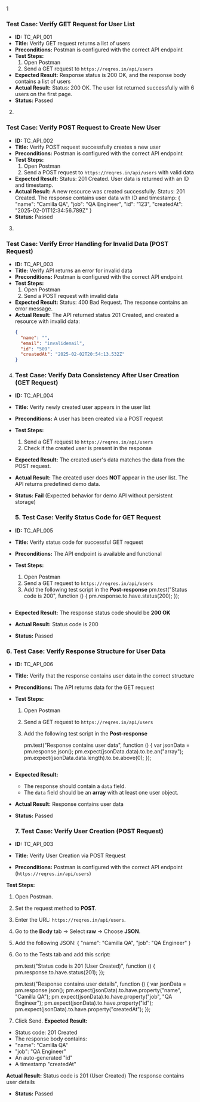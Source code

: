 1
### Test Case: Verify GET Request for User List
- **ID:** TC_API_001
- **Title:** Verify GET request returns a list of users
- **Preconditions:** Postman is configured with the correct API endpoint
- **Test Steps:**
  1. Open Postman
  2. Send a GET request to `https://reqres.in/api/users`
- **Expected Result:** Response status is 200 OK, and the response body contains a list of users
- **Actual Result:** Status: 200 OK. The user list returned successfully with 6 users on the first page.
- **Status:** Passed

2.
  ### Test Case: Verify POST Request to Create New User
- **ID:** TC_API_002
- **Title:** Verify POST request successfully creates a new user
- **Preconditions:** Postman is configured with the correct API endpoint
- **Test Steps:**
  1. Open Postman
  2. Send a POST request to `https://reqres.in/api/users` with valid data
- **Expected Result:** Status: 201 Created. User data is returned with an ID and timestamp.
- **Actual Result:** A new resource was created successfully. Status: 201 Created. The response contains user data with ID and timestamp:
{
  "name": "Camilla QA",
  "job": "QA Engineer",
  "id": "123",
  "createdAt": "2025-02-01T12:34:56.789Z"
}
- **Status:** Passed

3.
### Test Case: Verify Error Handling for Invalid Data (POST Request)
- **ID:** TC_API_003
- **Title:** Verify API returns an error for invalid data
- **Preconditions:** Postman is configured with the correct API endpoint
- **Test Steps:**
  1. Open Postman
  2. Send a POST request with invalid data
- **Expected Result:** Status: 400 Bad Request. The response contains an error message.
- **Actual Result:** The API returned status 201 Created, and created a resource with invalid data:
  ```json
  {
    "name": "",
    "email": "invalidemail",
    "id": "509",
    "createdAt": "2025-02-02T20:54:13.532Z"
  }

4. ### Test Case: Verify Data Consistency After User Creation (GET Request)
- **ID:** TC_API_004
- **Title:** Verify newly created user appears in the user list
- **Preconditions:** A user has been created via a POST request
- **Test Steps:**
  1. Send a GET request to `https://reqres.in/api/users`
  2. Check if the created user is present in the response
- **Expected Result:** The created user's data matches the data from the POST request.
- **Actual Result:** The created user does **NOT** appear in the user list. The API returns predefined demo data.
- **Status:** **Fail** (Expected behavior for demo API without persistent storage)

  ### 5. **Test Case: Verify Status Code for GET Request**
- **ID:** TC_API_005
- **Title:** Verify status code for successful GET request
- **Preconditions:** The API endpoint is available and functional
- **Test Steps:**
  1. Open Postman
  2. Send a GET request to `https://reqres.in/api/users`
  3. Add the following test script in the **Post-response** 
     pm.test("Status code is 200", function () {
         pm.response.to.have.status(200);
     });
     ```
- **Expected Result:** The response status code should be **200 OK**
- **Actual Result:** Status code is 200
- **Status:** Passed

### 6. **Test Case: Verify Response Structure for User Data**
- **ID:** TC_API_006
- **Title:** Verify that the response contains user data in the correct structure
- **Preconditions:** The API returns data for the GET request
- **Test Steps:**
  1. Open Postman
  2. Send a GET request to `https://reqres.in/api/users`
  3. Add the following test script in the **Post-response**
     
     pm.test("Response contains user data", function () {
         var jsonData = pm.response.json();
         pm.expect(jsonData.data).to.be.an("array");
         pm.expect(jsonData.data.length).to.be.above(0);
     });
     ```
- **Expected Result:** 
  - The response should contain a `data` field.
  - The `data` field should be an **array** with at least one user object.
- **Actual Result:** Response contains user data
- **Status:** Passed

  ### 7. Test Case: Verify User Creation (POST Request)
- **ID:** TC_API_003
- **Title:** Verify User Creation via POST Request
- **Preconditions:** Postman is configured with the correct API endpoint (`https://reqres.in/api/users`)
  
**Test Steps:**
1. Open Postman.
2. Set the request method to **POST**.
3. Enter the URL: `https://reqres.in/api/users`.
4. Go to the **Body** tab → Select **raw** → Choose **JSON**.
5. Add the following JSON:
   {
     "name": "Camilla QA",
     "job": "QA Engineer"
   }
 6. Go to the Tests tab and add this script:

    pm.test("Status code is 201 (User Created)", function () {
        pm.response.to.have.status(201);
    });
    
    pm.test("Response contains user details", function () {
        var jsonData = pm.response.json();
        pm.expect(jsonData).to.have.property("name", "Camilla QA");
        pm.expect(jsonData).to.have.property("job", "QA Engineer");
        pm.expect(jsonData).to.have.property("id");
        pm.expect(jsonData).to.have.property("createdAt");
    });

  7. Click Send.
 **Expected Result:** 
  - Status code: 201 Created
  - The response body contains:
  - "name": "Camilla QA"
  - "job": "QA Engineer"
  - An auto-generated "id"
  - A timestamp "createdAt"
 
 **Actual Result:** Status code is 201 (User Created)
                    The response contains user details
- **Status:** Passed
